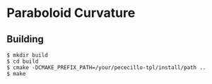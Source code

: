 # Paraboloid Curvature

## Building



    $ mkdir build
    $ cd build
    $ cmake -DCMAKE_PREFIX_PATH=/your/pececillo-tpl/install/path ..
    $ make
